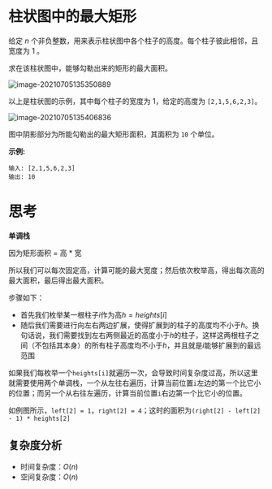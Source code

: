 # 柱状图中的最大矩形



给定 *n* 个非负整数，用来表示柱状图中各个柱子的高度。每个柱子彼此相邻，且宽度为 1 。

求在该柱状图中，能够勾勒出来的矩形的最大面积。

 

![image-20210705135350889](C:\Users\Admin\AppData\Roaming\Typora\typora-user-images\image-20210705135350889.png)

以上是柱状图的示例，其中每个柱子的宽度为 1，给定的高度为 `[2,1,5,6,2,3]`。

![image-20210705135406836](C:\Users\Admin\AppData\Roaming\Typora\typora-user-images\image-20210705135406836.png)

图中阴影部分为所能勾勒出的最大矩形面积，其面积为 `10` 个单位。

**示例:**

```
输入: [2,1,5,6,2,3]
输出: 10
```



# 思考



**单调栈**

因为矩形面积 = 高 * 宽

所以我们可以每次固定高，计算可能的最大宽度；然后依次枚举高，得出每次高的最大面积，最后得出最大面积。

步骤如下：

- 首先我们枚举某一根柱子$i$作为高$h=heights[i]$
- 随后我们需要进行向左右两边扩展，使得扩展到的柱子的高度均不小于$h$。换句话说，我们需要找到左右两侧最近的高度小于$h$的柱子，这样这两根柱子之间（不包括其本身）的所有柱子高度均不小于$h$，并且就是$i$能够扩展到的最远范围


如果我们每枚举一个`heights[i]`就遍历一次，会导致时间复杂度过高，所以这里就需要使用两个单调栈，一个从左往右遍历，计算当前位置`i`左边的第一个比它小的位置；而另一个从右往左遍历，计算当前位置`i`右边第一个比它小的位置。

如例图所示，`left[2] = 1`，`right[2] = 4`；这时的面积为`(right[2] - left[2] - 1) * heights[2]`

## 复杂度分析

- 时间复杂度：$O(n)$
- 空间复杂度：$O(n)$

